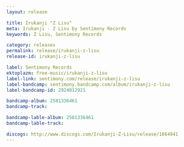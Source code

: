 ```yaml
---
layout: release

title: Irukanji "Z Lisu"
meta: Irukanji - Z Lisu by Sentimony Records
keywords: Z Lisu, Sentimony Records

category: releases
permalink: release/irukanji-z-lisu
release-id: irukanji-z-lisu

label: Sentimony Records
ektoplazm: free-music/irukanji-z-lisu
label-link: sentimony.com/release/irukanji-z-lisu
label-bandcamp: sentimony.bandcamp.com/album/irukanji-z-lisu
label-bandcamp-id: 2924012921

bandcamp-album: 2581336461
bandcamp-track: 

bandcamp-lable-album: 2581336461
bandcamp-lable-track: 

discogs: http://www.discogs.com/Irukanji-Z-Lisu/release/1664941
---
```


